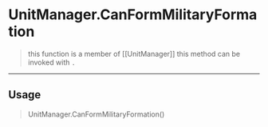 # UnitManager.CanFormMilitaryFormation
> this function is a member of [[UnitManager]]
> this method can be invoked with `.`
-----
## Usage
> UnitManager.CanFormMilitaryFormation()
